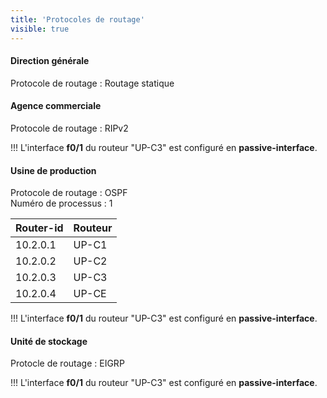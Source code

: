 ```yaml
---
title: 'Protocoles de routage'
visible: true
---
```


#### Direction générale

Protocole de routage : Routage statique

#### Agence commerciale

Protocole de routage : RIPv2

!!! L'interface **f0/1** du routeur "UP-C3" est configuré en **passive-interface**.

#### Usine de production

Protocole de routage : OSPF  
Numéro de processus : 1

|  Router-id  |  Routeur  |
|  :-----          |  :-----          |
|  10.2.0.1 |  UP-C1 |
|  10.2.0.2 |  UP-C2 |
|  10.2.0.3 |  UP-C3 |
|  10.2.0.4 |  UP-CE |

!!! L'interface **f0/1** du routeur "UP-C3" est configuré en **passive-interface**.

#### Unité de stockage

Protocle de routage : EIGRP

!!! L'interface **f0/1** du routeur "UP-C3" est configuré en **passive-interface**.